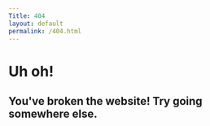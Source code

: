```yaml
---
Title: 404
layout: default
permalink: /404.html
---
```


# Uh oh!
## You've broken the website! Try going somewhere else.